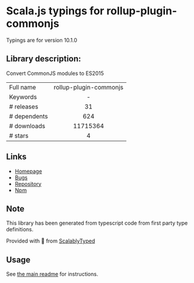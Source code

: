 
# Scala.js typings for rollup-plugin-commonjs

Typings are for version 10.1.0

## Library description:
Convert CommonJS modules to ES2015

|                    |                 |
| ------------------ | :-------------: |
| Full name          | rollup-plugin-commonjs |
| Keywords           | - |
| # releases         | 31 |
| # dependents       | 624 |
| # downloads        | 11715364 |
| # stars            | 4 |

## Links
- [Homepage](https://github.com/rollup/rollup-plugin-commonjs)
- [Bugs](https://github.com/rollup/rollup-plugin-commonjs/issues)
- [Repository](https://github.com/rollup/rollup-plugin-commonjs)
- [Npm](https://www.npmjs.com/package/rollup-plugin-commonjs)
    


## Note
This library has been generated from typescript code from first party type definitions.

Provided with :purple_heart: from [ScalablyTyped](https://github.com/oyvindberg/ScalablyTyped)

## Usage
See [the main readme](../../readme.md) for instructions.


